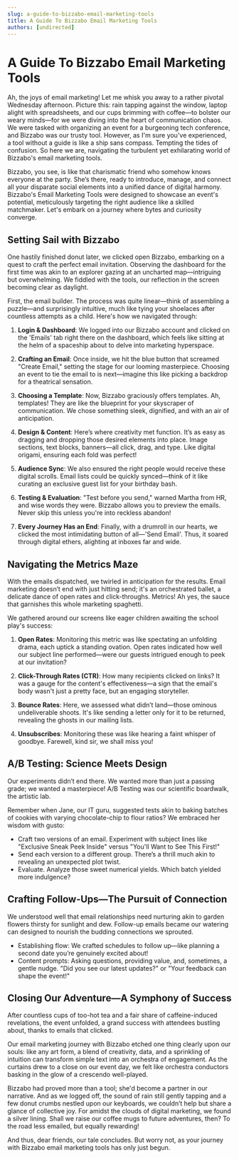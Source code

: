 ```yaml
---
slug: a-guide-to-bizzabo-email-marketing-tools
title: A Guide To Bizzabo Email Marketing Tools
authors: [undirected]
---
```



# A Guide To Bizzabo Email Marketing Tools

Ah, the joys of email marketing! Let me whisk you away to a rather pivotal Wednesday afternoon. Picture this: rain tapping against the window, laptop alight with spreadsheets, and our cups brimming with coffee—to bolster our weary minds—for we were diving into the heart of communication chaos. We were tasked with organizing an event for a burgeoning tech conference, and Bizzabo was our trusty tool. However, as I'm sure you've experienced, a tool without a guide is like a ship sans compass. Tempting the tides of confusion. So here we are, navigating the turbulent yet exhilarating world of Bizzabo's email marketing tools.

Bizzabo, you see, is like that charismatic friend who somehow knows everyone at the party. She’s there, ready to introduce, manage, and connect all your disparate social elements into a unified dance of digital harmony. Bizzabo's Email Marketing Tools were designed to showcase an event's potential, meticulously targeting the right audience like a skilled matchmaker. Let's embark on a journey where bytes and curiosity converge.

## Setting Sail with Bizzabo

One hastily finished donut later, we clicked open Bizzabo, embarking on a quest to craft the perfect email invitation. Observing the dashboard for the first time was akin to an explorer gazing at an uncharted map—intriguing but overwhelming. We fiddled with the tools, our reflection in the screen becoming clear as daylight. 

First, the email builder. The process was quite linear—think of assembling a puzzle—and surprisingly intuitive, much like tying your shoelaces after countless attempts as a child. Here's how we navigated through:

1. **Login & Dashboard**: We logged into our Bizzabo account and clicked on the 'Emails' tab right there on the dashboard, which feels like sitting at the helm of a spaceship about to delve into marketing hyperspace.

2. **Crafting an Email**: Once inside, we hit the blue button that screamed "Create Email," setting the stage for our looming masterpiece. Choosing an event to tie the email to is next—imagine this like picking a backdrop for a theatrical sensation.

3. **Choosing a Template**: Now, Bizzabo graciously offers templates. Ah, templates! They are like the blueprint for your skyscraper of communication. We chose something sleek, dignified, and with an air of anticipation.

4. **Design & Content**: Here’s where creativity met function. It’s as easy as dragging and dropping those desired elements into place. Image sections, text blocks, banners—all click, drag, and type. Like digital origami, ensuring each fold was perfect!

5. **Audience Sync**: We also ensured the right people would receive these digital scrolls. Email lists could be quickly synced—think of it like curating an exclusive guest list for your birthday bash.

6. **Testing & Evaluation**: "Test before you send," warned Martha from HR, and wise words they were. Bizzabo allows you to preview the emails. Never skip this unless you're into reckless abandon!

7. **Every Journey Has an End**: Finally, with a drumroll in our hearts, we clicked the most intimidating button of all—'Send Email'. Thus, it soared through digital ethers, alighting at inboxes far and wide.

## Navigating the Metrics Maze

With the emails dispatched, we twirled in anticipation for the results. Email marketing doesn’t end with just hitting send; it's an orchestrated ballet, a delicate dance of open rates and click-throughs. Metrics! Ah yes, the sauce that garnishes this whole marketing spaghetti. 

We gathered around our screens like eager children awaiting the school play's success:

1. **Open Rates**: Monitoring this metric was like spectating an unfolding drama, each uptick a standing ovation. Open rates indicated how well our subject line performed—were our guests intrigued enough to peek at our invitation?

2. **Click-Through Rates (CTR)**: How many recipients clicked on links? It was a gauge for the content's effectiveness—a sign that the email's body wasn't just a pretty face, but an engaging storyteller.

3. **Bounce Rates**: Here, we assessed what didn’t land—those ominous undeliverable shoots. It's like sending a letter only for it to be returned, revealing the ghosts in our mailing lists.

4. **Unsubscribes**: Monitoring these was like hearing a faint whisper of goodbye. Farewell, kind sir, we shall miss you!

## A/B Testing: Science Meets Design

Our experiments didn’t end there. We wanted more than just a passing grade; we wanted a masterpiece! A/B Testing was our scientific boardwalk, the artistic lab. 

Remember when Jane, our IT guru, suggested tests akin to baking batches of cookies with varying chocolate-chip to flour ratios? We embraced her wisdom with gusto:

- Craft two versions of an email. Experiment with subject lines like "Exclusive Sneak Peek Inside" versus "You'll Want to See This First!"
- Send each version to a different group. There’s a thrill much akin to revealing an unexpected plot twist.
- Evaluate. Analyze those sweet numerical yields. Which batch yielded more indulgence?

## Crafting Follow-Ups—The Pursuit of Connection

We understood well that email relationships need nurturing akin to garden flowers thirsty for sunlight and dew. Follow-up emails became our watering can designed to nourish the budding connections we sprouted. 

- Establishing flow: We crafted schedules to follow up—like planning a second date you’re genuinely excited about!
- Content prompts: Asking questions, providing value, and, sometimes, a gentle nudge. "Did you see our latest updates?" or "Your feedback can shape the event!"

## Closing Our Adventure—A Symphony of Success

After countless cups of too-hot tea and a fair share of caffeine-induced revelations, the event unfolded, a grand success with attendees bustling about, thanks to emails that clicked.

Our email marketing journey with Bizzabo etched one thing clearly upon our souls: like any art form, a blend of creativity, data, and a sprinkling of intuition can transform simple text into an orchestra of engagement. As the curtains drew to a close on our event day, we felt like orchestra conductors basking in the glow of a crescendo well-played.

Bizzabo had proved more than a tool; she'd become a partner in our narrative. And as we logged off, the sound of rain still gently tapping and a few donut crumbs nestled upon our keyboards, we couldn’t help but share a glance of collective joy. For amidst the clouds of digital marketing, we found a silver lining. Shall we raise our coffee mugs to future adventures, then? To the road less emailed, but equally rewarding!

And thus, dear friends, our tale concludes. But worry not, as your journey with Bizzabo email marketing tools has only just begun.